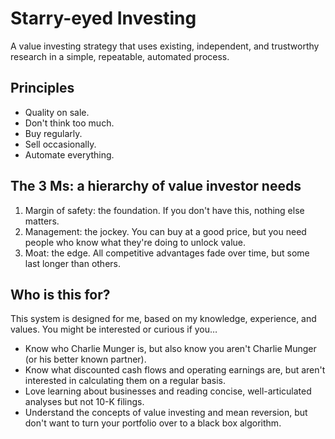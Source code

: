 # Starry-eyed Investing
A value investing strategy that uses existing, independent, and trustworthy research in a simple, repeatable, automated process.

## Principles
- Quality on sale.
- Don't think too much.
- Buy regularly.
- Sell occasionally.
- Automate everything.

## The 3 Ms: a hierarchy of value investor needs
1. Margin of safety: the foundation. If you don't have this, nothing else matters.
2. Management: the jockey. You can buy at a good price, but you need people who know what they're doing to unlock value.
3. Moat: the edge. All competitive advantages fade over time, but some last longer than others.

## Who is this for?
This system is designed for me, based on my knowledge, experience, and values. You might be interested or curious if you…
- Know who Charlie Munger is, but also know you aren't Charlie Munger (or his better known partner).
- Know what discounted cash flows and operating earnings are, but aren't interested in calculating them on a regular basis.
- Love learning about businesses and reading concise, well-articulated analyses but not 10-K filings.
- Understand the concepts of value investing and mean reversion, but don't want to turn your portfolio over to a black box algorithm.
